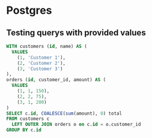 # Postgres


## Testing querys with provided values

```sql
WITH customers (id, name) AS (
  VALUES
    (1, 'Customer 1'),
    (2, 'Customer 2'),
    (3, 'Customer 3')
),
orders (id, customer_id, amount) AS (
  VALUES 
    (1, 1, 150),
    (2, 2, 75),
    (3, 1, 200)
)
SELECT c.id, COALESCE(sum(amount), 0) total
FROM customers c
  LEFT OUTER JOIN orders o on c.id = o.customer_id
GROUP BY c.id
```
